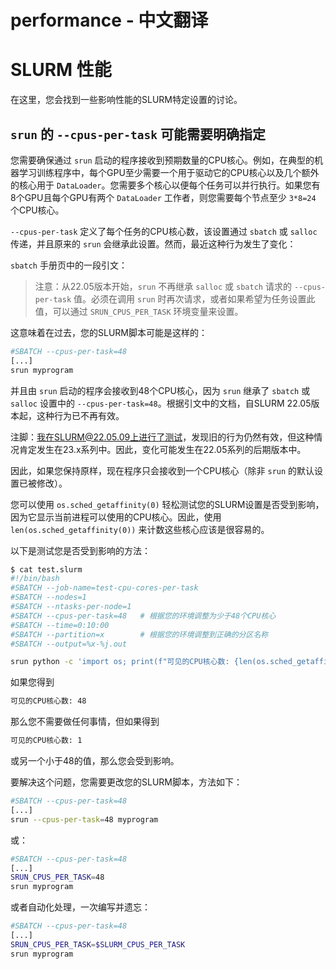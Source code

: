 # performance - 中文翻译

# SLURM 性能

在这里，您会找到一些影响性能的SLURM特定设置的讨论。

## `srun` 的 `--cpus-per-task` 可能需要明确指定

您需要确保通过 `srun` 启动的程序接收到预期数量的CPU核心。例如，在典型的机器学习训练程序中，每个GPU至少需要一个用于驱动它的CPU核心以及几个额外的核心用于 `DataLoader`。您需要多个核心以便每个任务可以并行执行。如果您有8个GPU且每个GPU有两个 `DataLoader` 工作者，则您需要每个节点至少 `3*8=24` 个CPU核心。

`--cpus-per-task` 定义了每个任务的CPU核心数，该设置通过 `sbatch` 或 `salloc` 传递，并且原来的 `srun` 会继承此设置。然而，最近这种行为发生了变化：

`sbatch` 手册页中的一段引文：

> 注意：从22.05版本开始，`srun` 不再继承 `salloc` 或 `sbatch` 请求的 `--cpus-per-task` 值。必须在调用 `srun` 时再次请求，或者如果希望为任务设置此值，可以通过 `SRUN_CPUS_PER_TASK` 环境变量来设置。

这意味着在过去，您的SLURM脚本可能是这样的：

```bash
#SBATCH --cpus-per-task=48
[...]
srun myprogram
```

并且由 `srun` 启动的程序会接收到48个CPU核心，因为 `srun` 继承了 `sbatch` 或 `salloc` 设置中的 `--cpus-per-task=48`。根据引文中的文档，自SLURM 22.05版本起，这种行为已不再有效。

注脚：我在SLURM@22.05.09上进行了测试，发现旧的行为仍然有效，但这种情况肯定发生在23.x系列中。因此，变化可能发生在22.05系列的后期版本中。

因此，如果您保持原样，现在程序只会接收到一个CPU核心（除非 `srun` 的默认设置已被修改）。

您可以使用 `os.sched_getaffinity(0)` 轻松测试您的SLURM设置是否受到影响，因为它显示当前进程可以使用的CPU核心。因此，使用 `len(os.sched_getaffinity(0))` 来计数这些核心应该是很容易的。

以下是测试您是否受到影响的方法：
```bash
$ cat test.slurm
#!/bin/bash
#SBATCH --job-name=test-cpu-cores-per-task
#SBATCH --nodes=1
#SBATCH --ntasks-per-node=1
#SBATCH --cpus-per-task=48   # 根据您的环境调整为少于48个CPU核心
#SBATCH --time=0:10:00
#SBATCH --partition=x        # 根据您的环境调整到正确的分区名称
#SBATCH --output=%x-%j.out

srun python -c 'import os; print(f"可见的CPU核心数: {len(os.sched_getaffinity(0))}")'
```

如果您得到
```bash
可见的CPU核心数: 48
```
那么您不需要做任何事情，但如果得到
```bash
可见的CPU核心数: 1
```
或另一个小于48的值，那么您会受到影响。

要解决这个问题，您需要更改您的SLURM脚本，方法如下：

```bash
#SBATCH --cpus-per-task=48
[...]
srun --cpus-per-task=48 myprogram
```
或：
```bash
#SBATCH --cpus-per-task=48
[...]
SRUN_CPUS_PER_TASK=48
srun myprogram
```

或者自动化处理，一次编写并遗忘：
```bash
#SBATCH --cpus-per-task=48
[...]
SRUN_CPUS_PER_TASK=$SLURM_CPUS_PER_TASK
srun myprogram
```